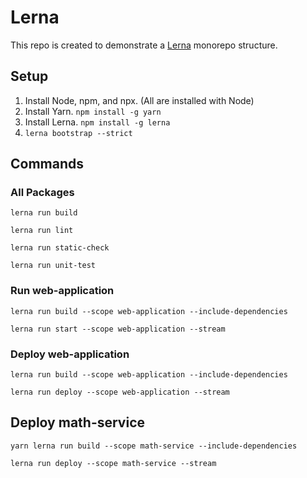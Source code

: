 # Lerna

This repo is created to demonstrate a [Lerna](https://lerna.js.org/) monorepo structure.

## Setup

1. Install Node, npm, and npx. (All are installed with Node)
2. Install Yarn. `npm install -g yarn`
3. Install Lerna. `npm install -g lerna`
3. `lerna bootstrap --strict`

## Commands

### All Packages

`lerna run build`

`lerna run lint`

`lerna run static-check`

`lerna run unit-test`

### Run web-application

`lerna run build --scope web-application --include-dependencies`

`lerna run start --scope web-application --stream`

### Deploy web-application

`lerna run build --scope web-application --include-dependencies`

`lerna run deploy --scope web-application --stream`

## Deploy math-service

`yarn lerna run build --scope math-service --include-dependencies`

`lerna run deploy --scope math-service --stream`
